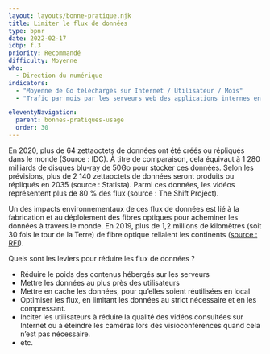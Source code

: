 ```yaml
---
layout: layouts/bonne-pratique.njk
title: Limiter le flux de données
type: bpnr
date: 2022-02-17
idbp: f.3
priority: Recommandé
difficulty: Moyenne
who:
  - Direction du numérique
indicators:
  - "Moyenne de Go téléchargés sur Internet / Utilisateur / Mois"
  - "Trafic par mois par les serveurs web des applications internes en Go ou To"

eleventyNavigation:
  parent: bonnes-pratiques-usage
  order: 30
---
```


En 2020, plus de 64 zettaoctets de données ont été créés ou répliqués dans le monde (Source : IDC). À titre de comparaison, cela équivaut à 1 280 milliards de disques blu-ray de 50Go pour stocker ces données. Selon les prévisions, plus de 2 140 zettaoctets de données seront produits ou répliqués en 2035 (source : Statista). Parmi ces données, les vidéos représentent plus de 80 % des flux (source : The Shift Project).

Un des impacts environnementaux de ces flux de données est lié à la fabrication et au déploiement des fibres optiques pour acheminer les données à travers le monde. En 2019, plus de 1,2 millions de kilomètres (soit 30 fois le tour de la Terre) de fibre optique reliaient les continents ([source : RFI](https://webdoc.rfi.fr/ocean-cables-sous-marins-internet/chapitre-1.html)). 

Quels sont les leviers pour réduire les flux de données ?
* Réduire le poids des contenus hébergés sur les serveurs
* Mettre les données au plus près des utilisateurs
* Mettre en cache les données, pour qu’elles soient réutilisées en local
* Optimiser les flux, en limitant les données au strict nécessaire et en les compressant.
* Inciter les utilisateurs à réduire la qualité des vidéos consultées sur Internet ou à éteindre les caméras lors des visioconférences quand cela n’est pas nécessaire.
* etc.
